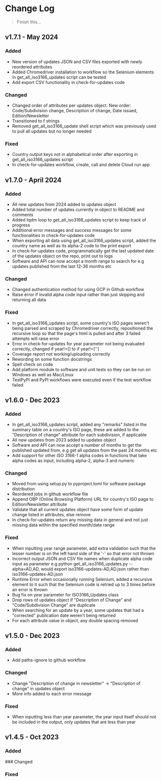 # Change Log

> Finish this...

## v1.7.1 - May 2024


### Added 
- New version of updates JSON and CSV files exported with newly reordered attributes
- Added Chromedriver installation to workflow so the Selenium elements in get_all_iso3166_updates script can be tested
- Add export CSV functionality in check-for-updates code


### Changed
- Changed order of attributes per updates object. New order: Code/Subdivision change, Description of change, Date issued, Edition/Newsletter
- Transitioned to f strings
- Removed get_all_iso3166_update shell script which was previously used to pull all updates but no longer needed


### Fixed
- Country output keys not in alphabetical order after exporting in get_all_iso3166_updates script
- In check-for-updates workflow, create, call and delete Cloud run app


## v1.7.0 - April 2024


### Added
- All new updates from 2024 added to updates object
- Added total number of updates currently in object to README and comments
- Added tqdm loop to get_all_iso3166_updates script to keep track of progress
- Additional error messages and success messages for some functionalities in check-for-updates code
- When exporting all data using get_all_iso3166_updates script, added the country name as well as its alpha-2 code to the print export
- In check-for-updates code, programmatically get the last updated date of the updates object on the repo, print out to logs
- Software and API can now accept a month range to search for e.g updates published from the last 12-36 months etc


### Changed
- Changed authentication method for using GCP in Github workflow
- Raise error if invalid alpha code input rather than just skipping and returning all data


### Fixed
- In get_all_iso3166_updates script, some country's ISO pages weren't being parsed and scraped by Chromedriver correctly, repositioned the recursive loop so that the page's html is pulled and after 3 failed attempts will raise error
- Error in check-for-updates for year parameter not being evaluated correctly, changed if year!=[] to if year!=['']
- Coverage report not working/uploading correctly
- Rewording on some function docstrings 
- Spell check on code
- Add platform module to software and unit tests so they can be run on Windows as well as Mac/Linux
- TestPyPI and PyPI workflows were executed even if the test workflow failed


## v1.6.0 - Dec 2023


### Added
- In get_all_iso3166_updates script, added any "remarks" listed in the summary table on a country's ISO page, these are added to the "Description of change" attribute for each subdivision, if applicable
- All new updates from 2023 added to updates object
- Software and API can now accept a number of months to get the published updated from, e.g get all updates from the past 24 months etc
- Add support for other ISO 3166-1 alpha codes in functions that take alpha codes as input, including alpha-2, alpha-3 and numeric


### Changed
- Moved from using setup.py to pyproject.toml for software package distribution
- Reordered jobs in github workflow file
- Append OBP (Online Browsing Platform) URL for country's ISO page to Edition/Newsletter attribute
- Validate that all current updates object have some form of update change listed in attributes, else remove
- In check-for-updates return any missing data in general and not just missing data within the specified month/date range

### Fixed
- When inputting year range parameter, add extra validation such that the lesser number is on the left hand side of the '-' so that error not thrown
- Incorrect output JSON and CSV file names when duplicate alpha code input as parameter e.g python get_all_iso3166_updates.py --alpha=AD,AD, would export iso3166-updates-AD,AD.json rather than iso3166-updates-AD.json
- Runtime Error when occasionally running Selenium, added a recursive element to it such that the Selenium code is retried up to 3 times before an error is thrown
- Bug fix on year parameter for ISO3166_Updates class
- Drop rows of updates object if "Description of Change" and "Code/Subdivision Change" are duplicate
- When searching for an update by a year, some updates that had a "corrected" publication date weren't being returned
- For each attribute value in object, any double spacing removed

## v1.5.0 - Dec 2023


### Added 
- Add paths-ignore to github workflow


### Changed
- Change "Description of change in newsletter" -> "Description of change" in updates object
- More info added to each error message


### Fixed
- When inputting less than year parameter, the year input itself should not be included in the output, only updates that are less than year

## v1.4.5 - Oct 2023

### Added

### Changed

### Fixed

<!-- .. Latest Version: **1.6.1**.
.. ******
.. v1.6.1
.. ******
.. * Updating class instance encapsulation structure
.. * Update API index file class import
.. * Update package dependencies
.. * Update software and API docs to reflect new class import structure
.. * Update workflow actions to have validation that previous workflow created

.. ******
.. v1.6.0
.. ******
.. * Add readthedocs documentation
.. * Add remarks from ISO page to each update's description, if applicable
.. * Add tqdm loop in get_all script
.. * Adding demo, medium article and documentation links to readme
.. * Update library requirements
.. * Update workflow timeouts

.. ******
.. v1.5.0
.. ******
.. * Add UPDATES.md file that keeps track of all the ISO 3166 updates 
.. * Adding additional env vars (EXPORT, CREATE_ISSUE) to check_for_updates functionality
.. * Add OBP link to each update description
.. * Update usage examples in comments and readme's
.. * Update software package description
.. * Add additional unit tests for software and API
.. * Fix gcloud error in check_for_updates.yml workflow
.. * Rerun get_all script with latest data

.. ******
.. v1.4.5
.. ******
.. * Add API frontend with documentation and description about software & API
.. * Update check_for_updates functionality with archive folder create_issue functionality
.. * https://github.com/amckenna41/iso3166-updates/commit/2c5f6d0dc33939d7401efc27e725fedbad2ab27d#diff-28bf033b5cb718463e74964422b5de9a0ab07436c3a765363e7c6ceb8a421e8b -->
